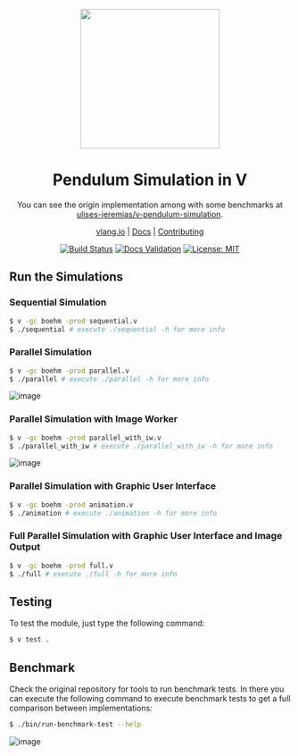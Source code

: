 <div align="center">
<p>
    <img
        style="width: 250px"
        width="250"
        src="https://user-images.githubusercontent.com/17727170/153699135-a63e9644-1a29-4c04-9de3-c9100b06001d.png"
    >
</p>
  
<h1>Pendulum Simulation in V</h1>

You can see the origin implementation among with some benchmarks at
[ulises-jeremias/v-pendulum-simulation](https://github.com/ulises-jeremias/v-pendulum-simulation).

[vlang.io](https://vlang.io) |
[Docs](https://ulises-jeremias.github.io/v-pendulum-simulation) |
[Contributing](https://github.com/ulises-jeremias/v-pendulum-simulation/blob/main/CONTRIBUTING.md)

</div>
<div align="center">

[![Build Status][workflowbadge]][workflowurl]
[![Docs Validation][validatedocsbadge]][validatedocsurl]
[![License: MIT][licensebadge]][licenseurl]

</div>

## Run the Simulations

### Sequential Simulation

```sh
$ v -gc boehm -prod sequential.v
$ ./sequential # execute ./sequential -h for more info
```

### Parallel Simulation

```sh
$ v -gc boehm -prod parallel.v
$ ./parallel # execute ./parallel -h for more info
```

![image](https://user-images.githubusercontent.com/17727170/153718774-1c93b158-aee3-4be1-bb47-fe601fed7336.png)

### Parallel Simulation with Image Worker

```sh
$ v -gc boehm -prod parallel_with_iw.v
$ ./parallel_with_iw # execute ./parallel_with_iw -h for more info
```

![image](https://user-images.githubusercontent.com/17727170/153718769-eabb334d-454f-469f-a51a-14ffe67507de.png)

### Parallel Simulation with Graphic User Interface

```sh
$ v -gc boehm -prod animation.v
$ ./animation # execute ./animation -h for more info
```

### Full Parallel Simulation with Graphic User Interface and Image Output

```sh
$ v -gc boehm -prod full.v
$ ./full # execute ./full -h for more info
```

## Testing

To test the module, just type the following command:

```sh
$ v test .
```

## Benchmark

Check the original repository for tools to run benchmark tests. In there you can execute
the following command to execute benchmark tests to get a full comparison between implementations:

```sh
$ ./bin/run-benchmark-test --help
```

![image](https://user-images.githubusercontent.com/17727170/152750137-98e7c5a3-936b-4bc8-b71a-1b182c0bbf50.png)

[workflowbadge]: https://github.com/ulises-jeremias/v-pendulum-simulation/workflows/Build%20and%20Test%20with%20deps/badge.svg
[validatedocsbadge]: https://github.com/ulises-jeremias/v-pendulum-simulation/workflows/Validate%20Docs/badge.svg
[licensebadge]: https://img.shields.io/badge/License-MIT-blue.svg
[workflowurl]: https://github.com/ulises-jeremias/v-pendulum-simulation/commits/main
[validatedocsurl]: https://github.com/ulises-jeremias/v-pendulum-simulation/commits/main
[licenseurl]: https://github.com/ulises-jeremias/v-pendulum-simulation/blob/main/LICENSE
